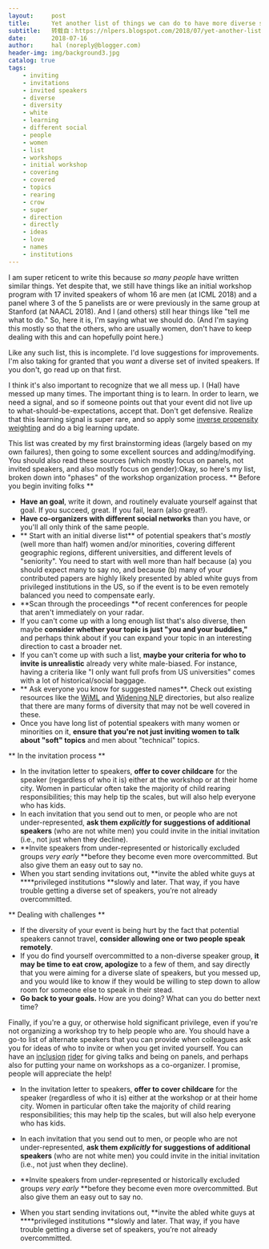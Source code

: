 ```yaml
---
layout:     post
title:      Yet another list of things we can do to have more diverse sets of invited speakers
subtitle:   转载自：https://nlpers.blogspot.com/2018/07/yet-another-list-of-things-we-can-do-to.html
date:       2018-07-16
author:     hal (noreply@blogger.com)
header-img: img/background3.jpg
catalog: true
tags:
    - inviting
    - invitations
    - invited speakers
    - diverse
    - diversity
    - white
    - learning
    - different social
    - people
    - women
    - list
    - workshops
    - initial workshop
    - covering
    - covered
    - topics
    - rearing
    - crow
    - super
    - direction
    - directly
    - ideas
    - love
    - names
    - institutions
---
```


I am super reticent to write this because *so many people* have written similar things. Yet despite that, we still have things like an initial workshop program with 17 invited speakers of whom 16 are men (at ICML 2018) and a panel where 3 of the 5 panelists are or were previously in the same group at Stanford (at NAACL 2018). And I (and others) still hear things like "tell me what to do." So, here it is, I'm saying what we should do. (And I'm saying this mostly so that the others, who are usually women, don't have to keep dealing with this and can hopefully point here.)

Like any such list, this is incomplete. I'd love suggestions for improvements. I'm also taking for granted that you *want* a diverse set of invited speakers. If you don't, go read up on that first.

I think it's also important to recognize that we all mess up. I (Hal) have messed up many times. The important thing is to learn. In order to learn, we need a signal, and so if someone points out that your event did not live up to what-should-be-expectations, accept that. Don't get defensive. Realize that this learning signal is super rare, and so apply some [inverse propensity weighting](https://en.wikipedia.org/wiki/Inverse_probability_weighting) and do a big learning update.

This list was created by my first brainstorming ideas (largely based on my own failures), then going to some excellent sources and adding/modifying. You should also read these sources (which mostly focus on panels, not invited speakers, and also mostly focus on gender):Okay, so here's my list, broken down into "phases" of the workshop organization process.
 ** Before you begin inviting folks **

- **Have an goal**, write it down, and routinely evaluate yourself against that goal. If you succeed, great. If you fail, learn (also great!). 
- **Have co-organizers with different social networks** than you have, or you'll all only think of the same people. 
- ** Start with an initial diverse list** of potential speakers that's *mostly* (well more than half) women and/or minorities, covering different geographic regions, different universities, and different levels of "seniority". You need to start with well more than half because (a) you should expect many to say no, and because (b) many of your contributed papers are highly likely presented by abled white guys from privileged institutions in the US, so if the event is to be even remotely balanced you need to compensate early. 
- **Scan through the proceedings **of recent conferences for people that aren't immediately on your radar. 
- If you can't come up with a long enough list that's also diverse, then maybe **consider whether your topic is just "you and your buddies,"** and perhaps think about if you can expand your topic in an interesting direction to cast a broader net. 
- If you can't come up with such a list, **maybe your criteria for who to invite is unrealistic** already very white male-biased. For instance, having a criteria like "I only want full profs from US universities" comes with a lot of historical/social baggage. 
- ** Ask everyone you know for suggested names**. Check out existing resources like the [WiML](http://wimlworkshop.org/directory-of-women-in-machine-learning) and [Widening NLP](http://www.winlp.org/big-directory) directories, but also realize that there are many forms of diversity that may not be well covered in these. 
- Once you have long list of potential speakers with many women or minorities on it, **ensure that you're not just inviting women to talk about "soft" topics** and men about "technical" topics. 


 ** In the invitation process **

- In the invitation letter to speakers, **offer to cover childcare** for the speaker (regardless of who it is) either at the workshop or at their home city. Women in particular often take the majority of child rearing responsibilities; this may help tip the scales, but will also help everyone who has kids. 
- In each invitation that you send out to men, or people who are not under-represented, **ask them *explicitly* for suggestions of additional speakers** (who are not white men) you could invite in the initial invitation (i.e., not just when they decline). 
- **Invite speakers from under-represented or historically excluded groups *very early* **before they become even more overcommitted. But also give them an easy out to say no. 
- When you start sending invitations out, **invite the abled white guys at ****privileged institutions **slowly and later. That way, if you have trouble getting a diverse set of speakers, you’re not already overcommitted. 


 ** Dealing with challenges **

- If the diversity of your event is being hurt by the fact that potential speakers cannot travel, **consider allowing one or two people speak remotely**. 
- If you do find yourself overcommitted to a non-diverse speaker group, **it may be time to eat crow, apologize** to a few of them, and say directly that you were aiming for a diverse slate of speakers, but you messed up, and you would like to know if they would be willing to step down to allow room for someone else to speak in their stead. 
- **Go back to your goals.** How are you doing? What can you do better next time?



Finally, if you're a guy, or otherwise hold significant privilege, even if you're not organizing a workshop try to help people 
who are. You should have a go-to list of alternate speakers that you can 
provide when colleagues ask you for ideas of who to invite or when you get invited yourself. You can have
 an [inclusion](https://en.wikipedia.org/wiki/Inclusion_rider) [rider](http://hal3.name/faq.html) for giving talks and being on panels, and perhaps also for putting your name on workshops as a co-organizer. I promise, people will appreciate the help!

- In the invitation letter to speakers, **offer to cover childcare** for the speaker (regardless of who it is) either at the workshop or at their home city. Women in particular often take the majority of child rearing responsibilities; this may help tip the scales, but will also help everyone who has kids. 

- In each invitation that you send out to men, or people who are not under-represented, **ask them *explicitly* for suggestions of additional speakers** (who are not white men) you could invite in the initial invitation (i.e., not just when they decline). 

- **Invite speakers from under-represented or historically excluded groups *very early* **before they become even more overcommitted. But also give them an easy out to say no. 

- When you start sending invitations out, **invite the abled white guys at ****privileged institutions **slowly and later. That way, if you have trouble getting a diverse set of speakers, you’re not already overcommitted. 




